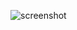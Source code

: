 ![screenshot](https://res.cloudinary.com/dmsj8hghq/image/upload/c_pad,b_auto:predominant,fl_preserve_transparency/v1690965778/screencapture-booking-app-alpha-red-vercel-app-2023-08-02-11_41_18_u5hidf.jpg?_s=public-apps)
